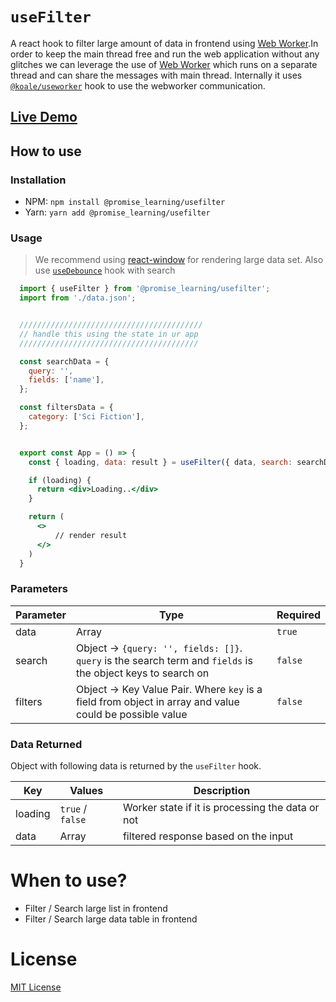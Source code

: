 # `useFilter`

A react hook to filter large amount of data in frontend using [Web Worker](https://developer.mozilla.org/en-US/docs/Web/API/Web_Workers_API/Using_web_workers).In order to keep the main thread free and run the web application without any glitches we can leverage the use of [Web Worker](https://developer.mozilla.org/en-US/docs/Web/API/Web_Workers_API/Using_web_workers) which runs on a separate thread and can share the messages with main thread. Internally it uses [`@koale/useworker`](https://github.com/alewin/useWorker) hook to use the webworker communication.

## [Live Demo](https://codesandbox.io/s/usefilter-demo-skp0g?file=/src/App.js)

## How to use

### Installation

- NPM: `npm install @promise_learning/usefilter`
- Yarn: `yarn add @promise_learning/usefilter`

### Usage

> We recommend using [react-window](https://www.npmjs.com/package/react-window) for rendering large data set. Also use [`useDebounce`](https://www.npmjs.com/package/use-debounce) hook with search

```jsx
  import { useFilter } from '@promise_learning/usefilter';
  import from './data.json';


  /////////////////////////////////////////
  // handle this using the state in ur app
  ////////////////////////////////////////

  const searchData = {
    query: '',
    fields: ['name'],
  };

  const filtersData = {
    category: ['Sci Fiction'],
  };


  export const App = () => {
    const { loading, data: result } = useFilter({ data, search: searchData, filters: filterData });

    if (loading) {
      return <div>Loading..</div>
    }

    return (
      <>
          // render result
      </>
    )
  }
```

### Parameters

| Parameter | Type                                                                                                         | Required |
| --------- | ------------------------------------------------------------------------------------------------------------ | -------- |
| data      | Array                                                                                                        | `true`   |
| search    | Object -> `{query: '', fields: []}`. `query` is the search term and `fields` is the object keys to search on | `false`  |
| filters   | Object -> Key Value Pair. Where `key` is a field from object in array and value could be possible value      | `false`  |

### Data Returned

Object with following data is returned by the `useFilter` hook.

| Key     | Values           | Description                                      |
| ------- | ---------------- | ------------------------------------------------ |
| loading | `true` / `false` | Worker state if it is processing the data or not |
| data    | Array            | filtered response based on the input             |

# When to use?

- Filter / Search large list in frontend
- Filter / Search large data table in frontend

# License

[MIT License](https://github.com/promise-learning/useFilter/blob/main/LICENSE)
